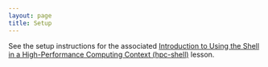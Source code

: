 ```yaml
---
layout: page
title: Setup
---
```



See the setup instructions for
the associated [Introduction to Using the Shell in a High-Performance Computing Context (hpc-shell)](https://rse.shef.ac.uk/hpc-shell-tuos-citc/setup.html) lesson.

